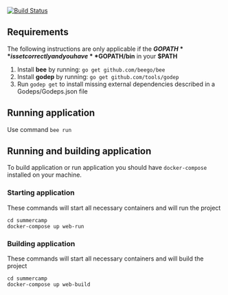 [![Build Status](https://travis-ci.org/Frozen-Team/summercamp.svg?branch=mvp)](https://travis-ci.org/Frozen-Team/summercamp)
## Requirements

The following instructions are only applicable if the **$GOPATH** is set correctly and you have 
**$GOPATH/bin** in your **$PATH**

1. Install **bee** by running: `go get github.com/beego/bee`
2. Install **godep** by running: `go get github.com/tools/godep`
3. Run `godep get` to install missing external dependencies described in a Godeps/Godeps.json file

## Running application

Use command `bee run`

## Running and building application
To build application or run application you should have `docker-compose` installed on your machine.
 
### Starting application
These commands will start all necessary containers and will run the project

    cd summercamp
    docker-compose up web-run
### Building application
These commands will start all necessary containers and will build the project 


    cd summercamp
    docker-compose up web-build
    